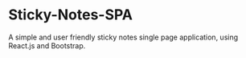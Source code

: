 # Sticky-Notes-SPA
A simple and user friendly sticky notes single page application, using React.js and Bootstrap.
